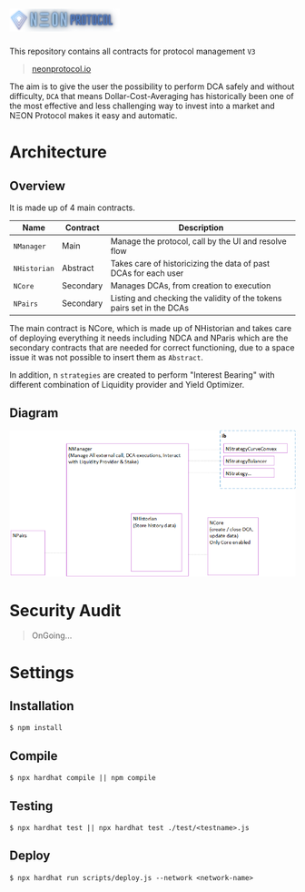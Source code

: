 # <img src=".\docs\img\neon-complete-logo.webp" alt="OpenZeppelin" height="40px"> 

This repository contains all contracts for protocol management `V3`

> [neonprotocol.io](https://neonprotocol.io/)

The aim is to give the user the possibility to perform DCA safely and without difficulty,
`DCA` that means Dollar-Cost-Averaging has historically been one of the most effective and less challenging way to invest into a market and NΞON Protocol makes it easy and automatic.


# Architecture

## Overview

It is made up of 4 main contracts.

| Name | Contract | Description |
|--------|---------|---------|
|`NManager`|Main|Manage the protocol, call by the UI and resolve flow|
|`NHistorian`|Abstract|Takes care of historicizing the data of past DCAs for each user|
|`NCore`|Secondary|Manages DCAs, from creation to execution|
|`NPairs`|Secondary|Listing and checking the validity of the tokens pairs set in the DCAs|

The main contract is NCore, which is made up of NHistorian and takes care of deploying everything it needs including NDCA and NParis which are the secondary contracts that are needed for correct functioning, due to a space issue it was not possible to insert them as `Abstract`.

In addition, n `strategies` are created to perform "Interest Bearing" with different combination of Liquidity provider and Yield Optimizer.

## Diagram

![Contract Architecture](./docs/img/contractArchitectureV3.webp)

# Security Audit
> OnGoing...


# Settings
## Installation
```
$ npm install
```
## Compile
```
$ npx hardhat compile || npm compile
```
## Testing
```
$ npx hardhat test || npx hardhat test ./test/<testname>.js
```
## Deploy
```
$ npx hardhat run scripts/deploy.js --network <network-name>
```
